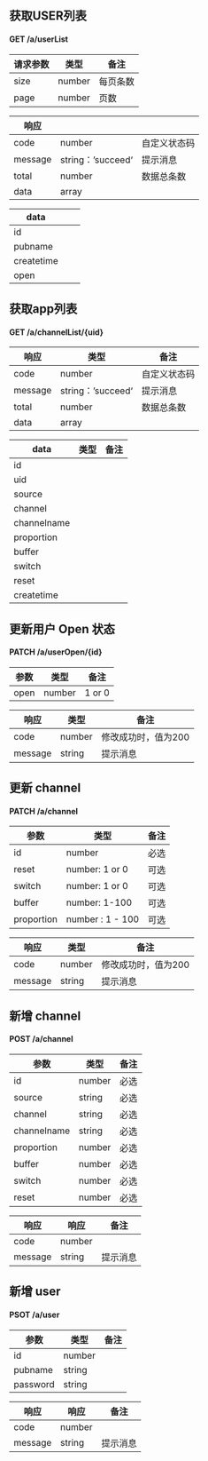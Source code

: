 ## 获取USER列表

#### **GET**  /a/userList

| 请求参数 | 类型   | 备注     |
| -------- | ------ | -------- |
| size     | number | 每页条数 |
| page     | number | 页数     |

| 响应    |                   |              |
| ------- | ----------------- | ------------ |
| code    | number            | 自定义状态码 |
| message | string：’succeed‘ | 提示消息     |
| total   | number            | 数据总条数   |
| data    | array             |              |

| data       |      |      |
| ---------- | ---- | ---- |
| id         |      |      |
| pubname    |      |      |
| createtime |      |      |
| open       |      |      |

## 获取app列表

#### **GET**  /a/channelList/{uid}

| 响应    | 类型              | 备注         |
| ------- | ----------------- | ------------ |
| code    | number            | 自定义状态码 |
| message | string：’succeed‘ | 提示消息     |
| total   | number            | 数据总条数   |
| data    | array             |              |

| data        | 类型 | 备注 |
| ----------- | ---- | ---- |
| id          |      |      |
| uid         |      |      |
| source      |      |      |
| channel     |      |      |
| channelname |      |      |
| proportion  |      |      |
| buffer      |      |      |
| switch      |      |      |
| reset       |      |      |
| createtime  |      |      |

## 更新用户 Open 状态
#### **PATCH**  /a/userOpen/{id}

| 参数 | 类型   | 备注   |
| ---- | ------ | ------ |
| open | number | 1 or 0 |

| 响应    | 类型   | 备注                |
| ------- | ------ | ------------------- |
| code    | number | 修改成功时，值为200 |
| message | string | 提示消息            |

## 更新 channel

#### **PATCH** /a/channel

| 参数       | 类型             | 备注 |
| ---------- | ---------------- | ---- |
| id         | number           | 必选 |
| reset      | number: 1 or 0   | 可选 |
| switch     | number: 1 or 0   | 可选 |
| buffer     | number: 1-100    | 可选 |
| proportion | number : 1 - 100 | 可选 |

| 响应    | 类型   | 备注                |
| ------- | ------ | ------------------- |
| code    | number | 修改成功时，值为200 |
| message | string | 提示消息            |

## 新增 channel

#### **POST** /a/channel

| 参数        | 类型   | 备注 |
| ----------- | ------ | ---- |
| id          | number | 必选 |
| source      | string | 必选 |
| channel     | string | 必选 |
| channelname | string | 必选 |
| proportion  | number | 必选 |
| buffer      | number | 必选 |
| switch      | number | 必选 |
| reset       | number | 必选 |

| 响应    | 响应   | 备注     |
| ------- | ------ | -------- |
| code    | number |          |
| message | string | 提示消息 |

## 新增 user

#### **PSOT** /a/user

| 参数     | 类型   | 备注 |
| -------- | ------ | ---- |
| id       | number |      |
| pubname  | string |      |
| password | string |      |

| 响应    | 响应   | 备注     |
| ------- | ------ | -------- |
| code    | number |          |
| message | string | 提示消息 |

